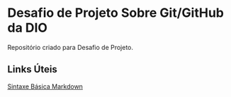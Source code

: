 # Desafio de Projeto Sobre Git/GitHub da DIO 
Repositório criado para Desafio de Projeto.

## Links Úteis
[Sintaxe Básica Markdown](https://www.markdownguide.org/basic-syntax/)
